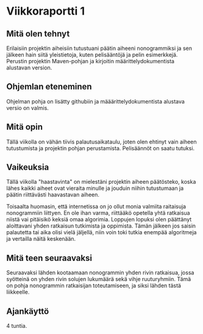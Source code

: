 # Viikkoraportti 1

## Mitä olen tehnyt

Erilaisiin projektin aiheisiin tutustuani päätin aiheeni nonogrammiksi ja sen jälkeen hain siitä yleistietoja, kuten pelisääntöjä ja pelin esimerkkejä. Perustin projektin Maven-pohjan ja kirjoitin määrittelydokumentista alustavan version.


## Ohjemlan eteneminen

Ohjelman pohja on lisätty githubiin ja määärittelydokumentista alustava versio on valmis.


## Mitä opin

Tällä viikolla on vähän tiivis palautusaikataulu, joten olen ehtinyt vain aiheen tutustumista ja projektin pohjan perustamista. Pelisäännöt on saatu tutuksi.


## Vaikeuksia

Tällä viikolla "haastavinta" on mielestäni projektin aiheen päätösteko, koska lähes kaikki aiheet ovat vieraita minulle ja jouduin niihin tutustumaan ja päätin riittävästi haavastavan aiheen. 

Toisaalta huomasin, että internetissa on jo ollut monia valmiita raitaisuja nonogrammiin liittyen. En ole ihan varma, riittääkö opetella yhtä ratkaisua niistä vai pitäisikö keksiä omaa algorimia. Loppujen lopuksi olen päättänyt aloittavani yhden ratkaisun tutkimista ja oppimista. Tämän jälkeen jos saisin palautetta tai aika olisi vielä jäljellä, niin voin toki tutkia enempää algoritmeja ja vertailla näitä keskenään.


## Mitä teen seuraavaksi

Seuraavaksi lähden kootaamaan nonogrammin yhden rivin ratkaisua, jossa syötteinä on yhden rivin solujen lukumäärä sekä vihje ruuturyhmiin. Tämä on pohja nonogrammin ratkaisijan toteutamiseen, ja siksi lähden tästä liikkeelle.


## Ajankäyttö

4 tuntia.